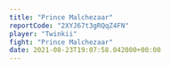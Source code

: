 ```yaml
---
title: "Prince Malchezaar"
reportCode: "2XYJ67t3gRQqZ4FN"
player: "Twinkii"
fight: "Prince Malchezaar"
date: 2021-08-23T19:07:58.042000+00:00
---
```

